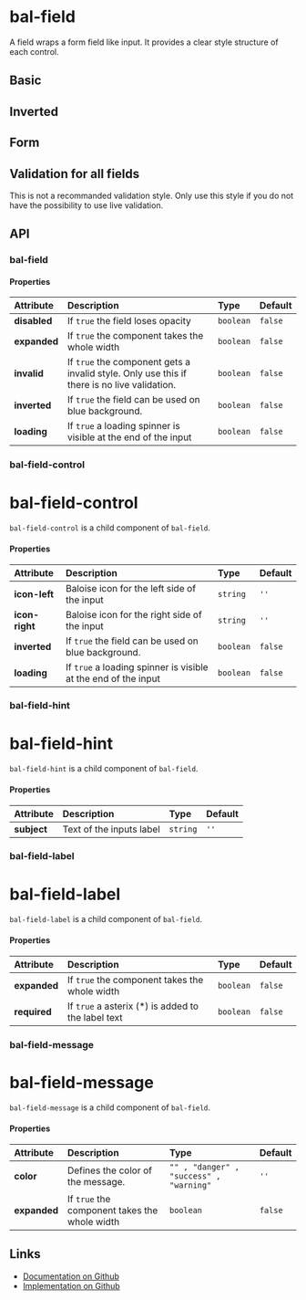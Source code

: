 # bal-field

<!-- START: human documentation top -->

A field wraps a form field like input. It provides a clear style structure of each control.

<!-- END: human documentation top -->

## Basic

<ClientOnly><docs-demo-bal-field-43></docs-demo-bal-field-43></ClientOnly>


## Inverted

<ClientOnly><docs-demo-bal-field-44></docs-demo-bal-field-44></ClientOnly>


## Form

<ClientOnly><docs-demo-bal-field-45></docs-demo-bal-field-45></ClientOnly>


## Validation for all fields

This is not a recommanded validation style. Only use this style if you do not have the possibility to use live validation.

<ClientOnly><docs-demo-bal-field-46></docs-demo-bal-field-46></ClientOnly>



## API

### bal-field

#### Properties

| Attribute    | Description                                                                                 | Type      | Default |
| :----------- | :------------------------------------------------------------------------------------------ | :-------- | :------ |
| **disabled** | If `true` the field loses opacity                                                           | `boolean` | `false` |
| **expanded** | If `true` the component takes the whole width                                               | `boolean` | `false` |
| **invalid**  | If `true` the component gets a invalid style. Only use this if there is no live validation. | `boolean` | `false` |
| **inverted** | If `true` the field can be used on blue background.                                         | `boolean` | `false` |
| **loading**  | If `true` a loading spinner is visible at the end of the input                              | `boolean` | `false` |

### bal-field-control


# bal-field-control

`bal-field-control` is a child component of `bal-field`.


#### Properties

| Attribute      | Description                                                    | Type      | Default |
| :------------- | :------------------------------------------------------------- | :-------- | :------ |
| **icon-left**  | Baloise icon for the left side of the input                    | `string`  | `''`    |
| **icon-right** | Baloise icon for the right side of the input                   | `string`  | `''`    |
| **inverted**   | If `true` the field can be used on blue background.            | `boolean` | `false` |
| **loading**    | If `true` a loading spinner is visible at the end of the input | `boolean` | `false` |

### bal-field-hint


# bal-field-hint

`bal-field-hint` is a child component of `bal-field`.

#### Properties

| Attribute   | Description              | Type     | Default |
| :---------- | :----------------------- | :------- | :------ |
| **subject** | Text of the inputs label | `string` | `''`    |

### bal-field-label


# bal-field-label

`bal-field-label` is a child component of `bal-field`.


#### Properties

| Attribute    | Description                                        | Type      | Default |
| :----------- | :------------------------------------------------- | :-------- | :------ |
| **expanded** | If `true` the component takes the whole width      | `boolean` | `false` |
| **required** | If `true` a asterix (*) is added to the label text | `boolean` | `false` |

### bal-field-message


# bal-field-message

`bal-field-message` is a child component of `bal-field`.


#### Properties

| Attribute    | Description                                   | Type                                    | Default |
| :----------- | :-------------------------------------------- | :-------------------------------------- | :------ |
| **color**    | Defines the color of the message.             | `"" , "danger" , "success" , "warning"` | `''`    |
| **expanded** | If `true` the component takes the whole width | `boolean`                               | `false` |



<!-- START: human documentation bottom -->

<!-- END: human documentation bottom -->


## Links

* [Documentation on Github](https://github.com/baloise/design-system/blob/master/docs/src/components/components/bal-field.md)
* [Implementation on Github](https://github.com/baloise/design-system/blob/master/packages/components/src/components/bal-field)

